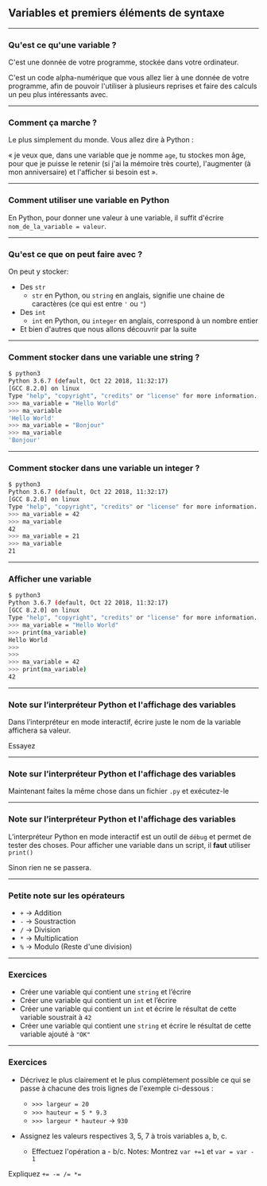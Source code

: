 ## Variables et premiers éléments de syntaxe

---

### Qu'est ce qu'une variable ?

C'est une donnée de votre programme, stockée dans votre ordinateur.

C'est un code alpha-numérique que vous allez lier à une donnée de votre programme,
afin de pouvoir l'utiliser à plusieurs reprises et faire des calculs un peu plus intéressants avec.

---

### Comment ça marche ?

Le plus simplement du monde. Vous allez dire à Python :

« je veux que, dans une variable que je nomme `age`, tu stockes mon âge, pour que je puisse le retenir (si j'ai la mémoire très courte), l'augmenter (à mon anniversaire) et l'afficher si besoin est ».

---

### Comment utiliser une variable en Python

En Python, pour donner une valeur à une variable, il suffit d'écrire `nom_de_la_variable = valeur`.

---

### Qu'est ce que on peut faire avec ?

On peut y stocker:

- Des `str`
    - `str` en Python, ou `string` en anglais, signifie une chaine de caractères (ce qui est entre `'` ou `"`)
- Des `int`
    - `int` en Python, ou `integer` en anglais, correspond à un nombre entier
- Et bien d'autres que nous allons découvrir par la suite

---

### Comment stocker dans une variable une string ?

```bash
$ python3 
Python 3.6.7 (default, Oct 22 2018, 11:32:17) 
[GCC 8.2.0] on linux
Type "help", "copyright", "credits" or "license" for more information.
>>> ma_variable = "Hello World"
>>> ma_variable
'Hello World'
>>> ma_variable = "Bonjour"
>>> ma_variable
'Bonjour'
```

---

### Comment stocker dans une variable un integer ?

```bash
$ python3 
Python 3.6.7 (default, Oct 22 2018, 11:32:17) 
[GCC 8.2.0] on linux
Type "help", "copyright", "credits" or "license" for more information.
>>> ma_variable = 42
>>> ma_variable
42
>>> ma_variable = 21
>>> ma_variable
21

```

---

### Afficher une variable

```bash
$ python3 
Python 3.6.7 (default, Oct 22 2018, 11:32:17) 
[GCC 8.2.0] on linux
Type "help", "copyright", "credits" or "license" for more information.
>>> ma_variable = "Hello World"
>>> print(ma_variable)
Hello World
>>>
>>>
>>> ma_variable = 42
>>> print(ma_variable)
42
```

---

### Note sur l’interpréteur Python et l'affichage des variables

Dans l’interpréteur en mode interactif, écrire juste le nom de la variable affichera sa valeur.

Essayez

---

### Note sur l’interpréteur Python et l'affichage des variables

Maintenant faites la même chose dans un fichier `.py` et exécutez-le

---

### Note sur l’interpréteur Python et l'affichage des variables

L’interpréteur Python en mode interactif est un outil de `débug` et permet de tester des choses.
Pour afficher une variable dans un script, il **faut** utiliser `print()`

Sinon rien ne se passera. 

---

### Petite note sur les opérateurs

- `+` -> Addition
- `-` -> Soustraction
- `/` -> Division
- `*` -> Multiplication
- `%` -> Modulo (Reste d'une division)


---

### Exercices

- Créer une variable qui contient une `string` et l’écrire
- Créer une variable qui contient un `int` et l’écrire
- Créer une variable qui contient un `int` et écrire le résultat de cette variable soustrait à `42`
- Créer une variable qui contient une `string` et écrire le résultat de cette variable ajouté à `"OK"`

---

### Exercices

- Décrivez le plus clairement et le plus complètement possible ce qui se
passe à chacune des trois lignes de l'exemple ci-dessous :
    - `>>> largeur = 20`
    - `>>> hauteur = 5 * 9.3`
    - `>>> largeur * hauteur` -> `930`

- Assignez les valeurs respectives 3, 5, 7 à trois variables a, b, c.
    - Effectuez l'opération a - b/c.
Notes:
Montrez `var +=1` et `var = var - 1`

Expliquez `+= -= /= *=`
